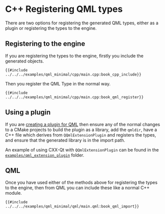 <!--
SPDX-FileCopyrightText: 2021 Klarälvdalens Datakonsult AB, a KDAB Group company <info@kdab.com>
SPDX-FileContributor: Andrew Hayzen <andrew.hayzen@kdab.com>

SPDX-License-Identifier: MIT OR Apache-2.0
-->

# C++ Registering QML types

There are two options for registering the generated QML types, either as a plugin or registering the types to the engine.

## Registering to the engine

If you are registering the types to the engine, firstly you include the generated objects.

```cpp,ignore
{{#include ../../../examples/qml_minimal/cpp/main.cpp:book_cpp_include}}
```

Then you register the QML Type in the normal way.

```cpp,ignore
{{#include ../../../examples/qml_minimal/cpp/main.cpp:book_qml_register}}
```

## Using a plugin

If you are [creating a plugin for QML](https://doc.qt.io/qt-6/qtqml-modules-cppplugins.html) then ensure any of the normal changes to a CMake projects to build the plugin as a library, add the `qmldir`, have a C++ file which derives from `QQmlExtensionPlugin` and registers the types, and ensure that the generated library is in the import path.

An example of using CXX-Qt with `QQmlExtensionPlugin` can be found in the [`examples/qml_extension_plugin`](https://github.com/KDAB/cxx-qt/tree/main/examples/qml_extension_plugin) folder.

## QML

Once you have used either of the methods above for registering the types to the engine, then from QML you can include these like a normal C++ module.

```qml,ignore
{{#include ../../../examples/qml_minimal/qml/main.qml:book_qml_import}}
```
